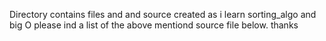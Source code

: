 Directory contains files and and source created as i learn sorting_algo and big O
please ind a list of the above mentiond source file below.
thanks